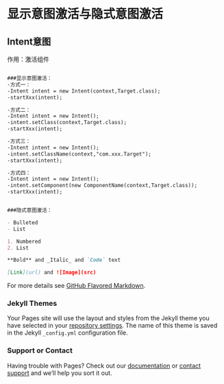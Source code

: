 # 显示意图激活与隐式意图激活

##  Intent意图
作用：激活组件

```markdown

###显示意图激活：
-方式一：
-Intent intent = new Intent(context,Target.class);
-startXxx(intent);

-方式二：
-Intent intent = new Intent();
-intent.setClass(context,Target.class);
-startXxx(intent);

-方式三：
-Intent intent = new Intent();
-intent.setClassName(context,"com.xxx.Target");
-startXxx(intent);

-方式四：
-Intent intent = new Intent();
-intent.setComponent(new ComponentName(context,Target.class));
-startXxx(intent);


###隐式意图激活：

- Bulleted
- List

1. Numbered
2. List

**Bold** and _Italic_ and `Code` text

[Link](url) and ![Image](src)
```

For more details see [GitHub Flavored Markdown](https://guides.github.com/features/mastering-markdown/).

### Jekyll Themes

Your Pages site will use the layout and styles from the Jekyll theme you have selected in your [repository settings](https://github.com/dcxing111/dcxing111.github.io/settings). The name of this theme is saved in the Jekyll `_config.yml` configuration file.

### Support or Contact

Having trouble with Pages? Check out our [documentation](https://help.github.com/categories/github-pages-basics/) or [contact support](https://github.com/contact) and we’ll help you sort it out.
